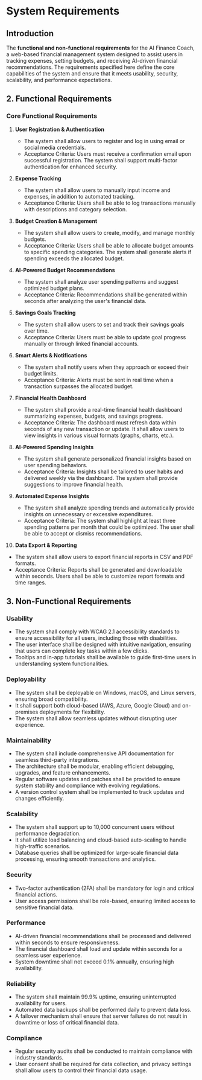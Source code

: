 # System Requirements

## Introduction

The **functional and non-functional requirements** for the AI Finance Coach, a web-based financial management system designed to assist users in tracking expenses, setting budgets, and receiving AI-driven financial recommendations. The requirements specified here define the core capabilities of the system and ensure that it meets usability, security, scalability, and performance expectations.

## 2. Functional Requirements

### Core Functional Requirements

1. **User Registration & Authentication**
   - The system shall allow users to register and log in using email or social media credentials.
   - Acceptance Criteria: Users must receive a confirmation email upon successful registration. The system shall support multi-factor authentication for enhanced security.

2. **Expense Tracking**
   - The system shall allow users to manually input income and expenses, in addition to automated tracking.
   - Acceptance Criteria: Users shall be able to log transactions manually with descriptions and category selection.

3. **Budget Creation & Management**
   - The system shall allow users to create, modify, and manage monthly budgets.
   - Acceptance Criteria: Users shall be able to allocate budget amounts to specific spending categories. The system shall generate alerts if spending exceeds the allocated budget.

4. **AI-Powered Budget Recommendations**
   - The system shall analyze user spending patterns and suggest optimized budget plans.
   - Acceptance Criteria: Recommendations shall be generated within seconds after analyzing the user's financial data.

5. **Savings Goals Tracking**
   - The system shall allow users to set and track their savings goals over time.
   - Acceptance Criteria: Users must be able to update goal progress manually or through linked financial accounts.

6. **Smart Alerts & Notifications**
   - The system shall notify users when they approach or exceed their budget limits.
   - Acceptance Criteria: Alerts must be sent in real time when a transaction surpasses the allocated budget.

7. **Financial Health Dashboard**
   - The system shall provide a real-time financial health dashboard summarizing expenses, budgets, and savings progress.
   - Acceptance Criteria: The dashboard must refresh data within seconds of any new transaction or update. It shall allow users to view insights in various visual formats (graphs, charts, etc.).

8. **AI-Powered Spending Insights**
   - The system shall generate personalized financial insights based on user spending behaviors.
   - Acceptance Criteria: Insights shall be tailored to user habits and delivered weekly via the dashboard. The system shall provide suggestions to improve financial health.

9. **Automated Expense Insights**
   - The system shall analyze spending trends and automatically provide insights on unnecessary or excessive expenditures.
   - Acceptance Criteria: The system shall highlight at least three spending patterns per month that could be optimized. The user shall be able to accept or dismiss recommendations.

10. **Data Export & Reporting**
   - The system shall allow users to export financial reports in CSV and PDF formats.
   - Acceptance Criteria: Reports shall be generated and downloadable within seconds. Users shall be able to customize report formats and time ranges.

## 3. Non-Functional Requirements

### Usability
- The system shall comply with WCAG 2.1 accessibility standards to ensure accessibility for all users, including those with disabilities.
- The user interface shall be designed with intuitive navigation, ensuring that users can complete key tasks within a few clicks.
- Tooltips and in-app tutorials shall be available to guide first-time users in understanding system functionalities.

### Deployability
- The system shall be deployable on Windows, macOS, and Linux servers, ensuring broad compatibility.
- It shall support both cloud-based (AWS, Azure, Google Cloud) and on-premises deployments for flexibility.
- The system shall allow seamless updates without disrupting user experience.

### Maintainability
- The system shall include comprehensive API documentation for seamless third-party integrations.
- The architecture shall be modular, enabling efficient debugging, upgrades, and feature enhancements.
- Regular software updates and patches shall be provided to ensure system stability and compliance with evolving regulations.
- A version control system shall be implemented to track updates and changes efficiently.

### Scalability
- The system shall support up to 10,000 concurrent users without performance degradation.
- It shall utilize load balancing and cloud-based auto-scaling to handle high-traffic scenarios.
- Database queries shall be optimized for large-scale financial data processing, ensuring smooth transactions and analytics.

### Security
- Two-factor authentication (2FA) shall be mandatory for login and critical financial actions.
- User access permissions shall be role-based, ensuring limited access to sensitive financial data.

### Performance
- AI-driven financial recommendations shall be processed and delivered within seconds to ensure responsiveness.
- The financial dashboard shall load and update within seconds for a seamless user experience.
- System downtime shall not exceed 0.1% annually, ensuring high availability.

### Reliability
- The system shall maintain 99.9% uptime, ensuring uninterrupted availability for users.
- Automated data backups shall be performed daily to prevent data loss.
- A failover mechanism shall ensure that server failures do not result in downtime or loss of critical financial data.

### Compliance
- Regular security audits shall be conducted to maintain compliance with industry standards.
- User consent shall be required for data collection, and privacy settings shall allow users to control their financial data usage.



